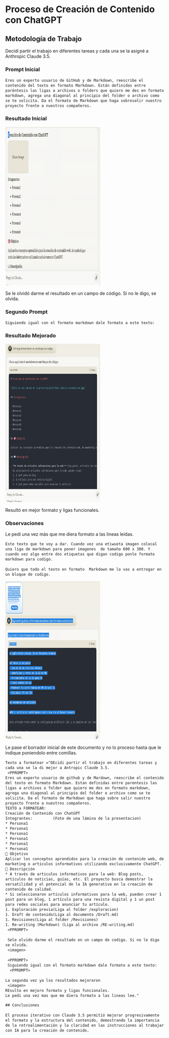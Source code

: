 # Proceso de Creación de Contenido con ChatGPT

## Metodología de Trabajo

Decidí partir el trabajo en diferentes tareas y cada una se la asigné a Anthropic Claude 3.5.

### Prompt Inicial
```
Eres un experto usuario de GitHub y de Markdown, reescribe el contenido del texto en formato Markdown. Están definidas entre paréntesis las ligas a archivos o folders que quiero me des en formato markdown, agrega una diagonal al principio del folder o archivo como se te solicita. Da el formato de Markdown que haga sobresalir nuestro proyecto frente a nuestros compañeros.
```
### Resultado Inicial

<img src="/imagenes/Rewriting Content in Markdown Format 2- Claude.png" alt="Claude 3.5 ph1" width="300" height="500">

Se le olvidó darme el resultado en un campo de código. Si no le digo, se olvida.

### Segundo Prompt
```
Siguiendo igual con el formato markdown dale formato a este texto:
```
### Resultado Mejorado

<img src="/imagenes/Rewriting Content in Markdown Format 3- Claude.png" alt="Claude 3.5 ph2" width="300" height="500">

Resultó en mejor formato y ligas funcionales.

### Observaciones

Le pedí una vez más que me diera formato a las líneas leídas.
```
Este texto que te voy a dar. Cuando vez una etiwueta imagen colocal una liga de markdown para poner imagenes  de tamaño 600 x 300. Y cuando vez algo entre dos etiquetas que digan codigo ponle formato markdown para codigo.

Quiero que todo el texto en formato  Markdown me lo vas a entregar en  un bloque de codigo.
```

<img src="/imagenes/Rewriting Content in Markdown Format 1- Claude.png" alt="Claude 3.5 ph3" width="300" height="500">


Le pase el borrador inicial de este documento y no lo proceso hasta que le indique poniendolo entre comillas.

```
Texto a formatear ="DEcidi partir el trabajo en diferentes tareas y cada una se la di mejor a Antropic Claude 3.5.
 <PPROMPT>
Eres un experto usuario de github y de Mardown, reescribe el contenido del texto en formato Markdown. Estan definidas entre parentesis las ligas a archivos o folder que quiero me des en formato markdown, agrega una diagonal al principio del folder o archivo como se te solicita. Da el formato de Markdown que haga sobre salir nuestro proyecto frente a nuestros compañeros.
TEXTO a FORMATEAR: 
Creación de Contenido con ChatGPT
Integrantes:         (Foto de una lámina de la presentacion)
* Persona1
* Persona1
* Persona1
* Persona1
* Persona1
* Persona1
🎯 Objetivo
Aplicar los conceptos aprendidos para la creación de contenido web, de marketing o artículos informativos utilizando exclusivamente ChatGPT.
📖 Descripción
* A través de articulos informativos para la web: Blog posts, artículos de noticias, guías, etc. El proyecto busca demostrar la versatilidad y el potencial de la IA generativa en la creación de contenido de calidad. 
* Si seleccionaron artículos informativos para la web, pueden crear 1 post para un blog, 1 artículo para una revista digital y 1 un post para redes sociales para anunciar tu artículo.
1. Exploración previa(Liga al folder /exploracion)
1. Draft de contenido(Liga al documento /Draft.md)
1. Revisiones(Liga al folder /Revisiones)
1. Re-writing (Markdown) (Liga al archivo /RE-writing.md)
 <PPROMPT>

 Sele olvido darme el resultado en un campo de codigo. Si no le digo se olvida.
 <imagen>

 <PPROMPT>
 Siguiendo igual con el formato markdown dale formato a este texto:
  <PPROMPT>

La segunda vez ya lso resultados mejoraron 
 <imagen>
REsulto en mejoro formato y ligas funcionales.
Le pedi una vez mas que me diera formato a las lineas lee." 

```

```
## Conclusiones

El proceso iterativo con Claude 3.5 permitió mejorar progresivamente el formato y la estructura del contenido, demostrando la importancia de la retroalimentación y la claridad en las instrucciones al trabajar con IA para la creación de contenido.